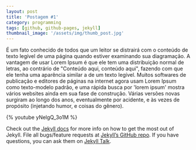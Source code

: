 ```yaml
---
layout: post
title: 'Postagem #1'
category: programming
tags: [github, github-pages, jekyll]
thumbnail_image: '/assets/img/thumb_post.jpg'
---
```

É um fato conhecido de todos que um leitor se 
distrairá com o conteúdo de texto legível de 
uma página quando estiver examinando sua diagramação. 
A vantagem de usar Lorem Ipsum é que ele tem uma 
distribuição normal de letras, ao contrário de 
"Conteúdo aqui, conteúdo aqui", 
fazendo com que ele tenha uma aparência 
similar a de um texto legível. 
Muitos softwares de publicação e 
editores de páginas na internet agora usam Lorem 
Ipsum como texto-modelo padrão, e uma rápida busca 
por 'lorem ipsum' mostra vários websites ainda em 
sua fase de construção. Várias versões novas 
surgiram ao longo dos anos, eventualmente por 
acidente, e às vezes de propósito 
(injetando humor, e coisas do gênero).

<p>{% youtube yNelgQ_3o1M %}</p>

Check out the [Jekyll docs][jekyll-docs] for more info on how to get the most out of Jekyll. File all bugs/feature requests at [Jekyll’s GitHub repo][jekyll-gh]. If you have questions, you can ask them on [Jekyll Talk][jekyll-talk].

[jekyll-docs]: http://jekyllrb.com/docs/home
[jekyll-gh]:   https://github.com/jekyll/jekyll
[jekyll-talk]: https://talk.jekyllrb.com/
